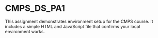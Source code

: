 # CMPS_DS_PA1
This assignment demonstrates environment setup for the CMPS course.   It includes a simple HTML and JavaScript file that confirms your local environment works.
